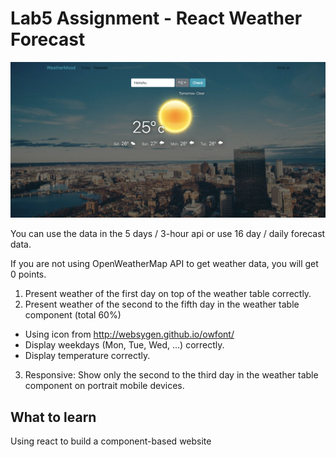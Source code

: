 # Lab5 Assignment - React Weather Forecast

![Component](img/forecast.png)

You can use the data in the 5 days / 3-hour api or use 16 day / daily forecast data.

If you are not using OpenWeatherMap API to get weather data, you will get 0 points. <br/>

1. Present weather of the first day on top of the weather table correctly.
2.  Present weather of the second to the fifth day in the weather table component (total 60%)
  - Using icon from http://websygen.github.io/owfont/
  - Display weekdays (Mon, Tue, Wed, ...) correctly.
  - Display temperature correctly.
3. Responsive: Show only the second to the third day in the weather table component on portrait mobile devices.

## What to learn
Using react to build a component-based website
